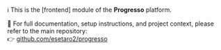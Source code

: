 ℹ️ This is the [frontend] module of the **Progresso** platform.

📘 For full documentation, setup instructions, and project context, please refer to the main repository:  
👉 [github.com/esetaro2/progresso](https://github.com/esetaro2/progresso)
